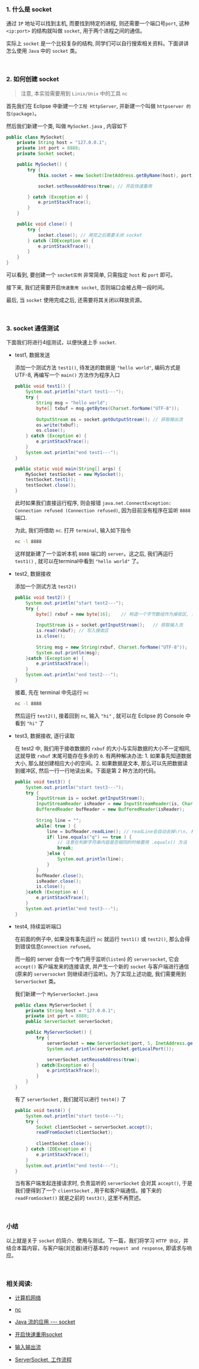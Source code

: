 ###	1. 什么是 socket

通过 `IP` 地址可以找到主机, 而要找到特定的进程, 则还需要一个端口号`port`, 这种 `<ip:port>` 的结构就叫做 `socket`, 用于两个进程之间的通信。

实际上 `socket` 是一个比较复杂的结构, 同学们可以自行搜索相关资料。下面讲讲怎么使用 `Java` 中的 `socket` 类。

<br>

###	2. 如何创建 socket

>	注意, 本实验需要用到 `Linix/Unix` 中的工具 `nc`

首先我们在 Eclipse 中新建一个`工程 HttpServer`, 并新建一个叫做 `httpserver 的包(package)`。

然后我们新建一个类, 叫做 `MySocket.java` , 内容如下

```java
public class MySocket{
	private String host = "127.0.0.1";
	private int port = 8888;
	private Socket socket;

	public MySocket() {
		try {
			this.socket = new Socket(InetAddress.getByName(host), port); // 创建一个 Socket 实例

			socket.setReuseAddress(true); // 开启快速重用

		} catch (Exception e) {
			e.printStackTrace();
		}
	}

	public void close() {
		try {
			socket.close();	// 用完之后需要关闭 socket
		} catch (IOException e) {
			e.printStackTrace();
		}
	}
}
```

可以看到, 要创建一个 `socket实例` 非常简单, 只需指定 `host` 和 `port` 即可。

接下来, 我们还需要开启`快速重用 socket`, 否则端口会被占用一段时间。

最后, 当 `socket` 使用完成之后, 还需要将其关闭以释放资源。

<br>

###	3. socket 通信测试

下面我们将进行4组测试，以便快速上手 `socket`.

*	test1, 数据发送

	添加一个测试方法 `test1()`, 待发送的数据是 `"hello world"`, 编码方式是 UTF-8, 再编写一个 `main()` 方法作为程序入口

	```java
	public void test1() {
		System.out.println("start test1---");
		try {
			String msg = "hello world";
			byte[] txbuf = msg.getBytes(Charset.forName("UTF-8"));
			
			OutputStream os = socket.getOutputStream();	// 获取输出流
			os.write(txbuf);
			os.close();
		} catch (Exception e) {
			e.printStackTrace();
		}
		System.out.println("end test1---");
	}

	public static void main(String[] args) {
		MySocket testSocket = new MySocket();
		testSocket.test1();
		testSocket.close();
	}
	```

	此时如果我们直接运行程序, 则会报错 `java.net.ConnectException: Connection refused (Connection refused)`, 因为目前没有程序在监听 `8888` 端口.

	为此, 我们将借助 `nc`. 打开 `terminal`, 输入如下指令

	```bash
	nc -l 8888
	```

	这样就新建了一个监听本机 `8888` 端口的 `server`。这之后, 我们再运行 `test1()` , 就可以在terminal中看到 `"hello world"` 了。

*	test2, 数据接收

	添加一个测试方法 `test2()`

	```java
	public void test2() {
		System.out.println("start test2---");
		try {
			byte[] rxbuf = new byte[16];	// 构造一个字节数组作为接收区, 大小是 16 字节, 未填充的元素值默认为 0
			
			InputStream is = socket.getInputStream();	// 获取输入流
			is.read(rxbuf);	// 写入接收区
			is.close();
			
			String msg = new String(rxbuf, Charset.forName("UTF-8"));	// 转换成字符串
			System.out.println(msg);
		}catch (Exception e) {
			e.printStackTrace();
		}
		System.out.println("end test2---");
	}
	```

	接着, 先在 terminal 中先运行 `nc`

	```bash
	nc -l 8888
	```

	然后运行 `test2()`, 接着回到 `nc`, 输入 `"hi"` , 就可以在 Eclipse 的 Console 中看到 `"hi"` 了

*	test3, 数据接收, 逐行读取

	在 test2 中, 我们用于接收数据的 `rxbuf` 的大小与实际数据的大小不一定相同, 这就导致 `rxbuf` 末尾可能存在多余的 `0`. 有两种解决办法: 1. 如果事先知道数据大小, 那么就创建相应大小的空间。2. 如果数据是文本, 那么可以先把数据读到缓冲区, 然后一行一行地读出来。下面是第 2 种方法的代码。

	```java
	public void test3() {
		System.out.println("start test3---");
		try {
			InputStream is = socket.getInputStream();
			InputStreamReader isReader = new InputStreamReader(is, Charset.forName("UTF-8"));	// 二进制流转变成文本流
			BufferedReader bufReader = new BufferedReader(isReader);	// 缓冲区
			
			String line = "";
			while( true ) {
				line = bufReader.readLine(); // readLine会自动去掉\r\n, 相当于rstrip("\r\n")
				if( line.equals("q") == true ) {
					// 注意在判断字符串内容是否相同的时候要用 .equals() 方法
					break;
				}else {
					System.out.println(line);
				}
			}
			bufReader.close();
			isReader.close();
			is.close();
		}catch (Exception e) {
			e.printStackTrace();
		}
		System.out.println("end test3---");
	}
	```

*	test4, 持续监听端口

	在前面的例子中, 如果没有事先运行 `nc` 就运行 `test1()` 或 `test2()`, 那么会得到错误信息`Connection refused`。

	而一般的 server 会有一个专门用于监听(`listen`) 的 `serversocket`, 它会 `accept()` 客户端发来的连接请求, 并产生一个新的 `socket` 与客户端进行通信(原来的 `serversocket` 则继续进行监听)。为了实现上述功能, 我们需要用到 `ServerSocket` 类。

	我们新建一个 `MyServerSocket.java`

	```java
	public class MyServerSocket {
		private String host = "127.0.0.1";
		private int port = 8888;
		public ServerSocket serverSocket;

		public MyServerSocket() {
			try {
				serverSocket = new ServerSocket(port, 5, InetAddress.getByName(host));	// 创建一个 ServerSocket 实例
				System.out.println(serverSocket.getLocalPort());

				serverSocket.setReuseAddress(true);
			} catch(Exception e) {
				e.printStackTrace();
			}
		}
	}
	```
	
	有了 `serverSocket` , 我们就可以进行 `test4()` 了

	```java
	public void test4() {
		System.out.println("start test4---");
		try {
			Socket clientSocket = serverSocket.accept();
			readFromSocket(clientSocket);
			
			clientSocket.close();
		} catch (IOException e) {
			e.printStackTrace();
		}
		System.out.println("end test4---");
	}
	```
	
	当有客户端发起连接请求时, 负责监听的 `serverSocket` 会对其 `accept()`, 于是我们便得到了一个 `clientSocket` , 用于和客户端通信。接下来的 `readFromSocket()` 就是之前的 `test3()`, 这里不再赘述。

<br>

###	小结

以上就是关于 `socket` 的简介、使用与测试。下一篇，我们将学习 `HTTP 协议`，并结合本篇内容，与客户端(浏览器)进行基本的 `request and response`, 即请求与响应。

<br>

###	相关阅读:

*	[计算机网络](https://github.com/jJayyyyyyy/network)

*	[nc](https://linux.die.net/man/1/nc)

*	[Java 流的应用 --- socket](https://www.bilibili.com/video/av20359445/?p=58)

*	[开启快速重用socket](https://docs.oracle.com/javase/7/docs/api/java/net/StandardSocketOions.html)

*	[输入输出流](https://github.com/jJayyyyyyy/JavaNotes/blob/master/note16.md)

*	[ServerSocket, 工作流程](https://bbs.csdn.net/topics/390649992?page=1)
